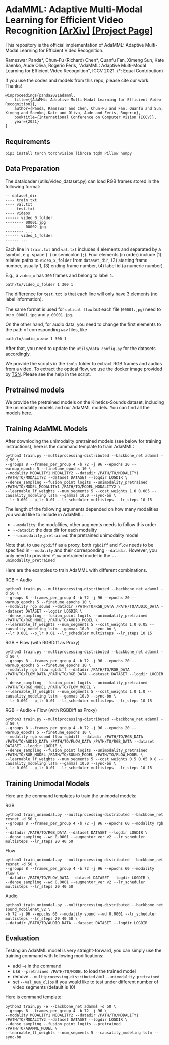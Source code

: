 # AdaMML: Adaptive Multi-Modal Learning for Efficient Video Recognition [[ArXiv]](https://arxiv.org/pdf/2105.05165.pdf) [[Project Page]](https://rpand002.github.io/adamml.html)

This repository is the official implementation of AdaMML: Adaptive Multi-Modal Learning for Efficient Video Recognition.

Rameswar Panda*, Chun-Fu (Richard) Chen*, Quanfu Fan, Ximeng Sun, Kate Saenko, Aude Oliva, Rogerio Feris, "AdaMML: Adaptive Multi-Modal Learning for Efficient Video Recognition", ICCV 2021. (*: Equal Contribution)

If you use the codes and models from this repo, please cite our work. Thanks!

```
@inproceedings{panda2021adamml,
    title={{AdaMML: Adaptive Multi-Modal Learning for Efficient Video Recognition}},
    author={Panda, Rameswar and Chen, Chun-Fu and Fan, Quanfu and Sun, Ximeng and Saenko, Kate and Oliva, Aude and Feris, Rogerio},
    booktitle={International Conference on Computer Vision (ICCV)},
    year={2021}
}
```
## Requirements

```
pip3 install torch torchvision librosa tqdm Pillow numpy 
```
## Data Preparation
The dataloader (utils/video_dataset.py) can load RGB frames stored in the following format:
```
-- dataset_dir
---- train.txt
---- val.txt
---- test.txt
---- videos
------ video_0_folder
-------- 00001.jpg
-------- 00002.jpg
-------- ...
------ video_1_folder
------ ...
```

Each line in `train.txt` and `val.txt` includes 4 elements and separated by a symbol, e.g. space (` `) or semicolon (`;`). 
Four elements (in order) include (1) relative paths to `video_x_folder` from `dataset_dir`, (2) starting frame number, usually 1, (3) ending frame number, (4) label id (a numeric number).

E.g., a `video_x` has `300` frames and belong to label `1`.
```
path/to/video_x_folder 1 300 1
```
The difference for `test.txt` is that each line will only have 3 elements (no label information).

The same format is used for `optical flow` but each file (`00001.jpg`) need to be `x_00001.jpg` and `y_00001.jpg`.

On the other hand, for audio data, you need to change the first elements to the path of corresponding `wav` files, like

```
path/to/audio_x.wav 1 300 1
```

After that, you need to update the `utils/data_config.py` for the datasets accordingly.

We provide the scripts in the `tools` folder to extract RGB frames and audios from a video. To extract the optical flow, we use the docker image provided by [TSN](https://hub.docker.com/r/bitxiong/tsn/). Please see the help in the script.

## Pretrained models

We provide the pretrained models on the Kinetics-Sounds dataset, including the unimodality models and our AdaMML models. You can find all the models [here](https://github.com/IBM/AdaMML/releases/tag/weights-v0.1).

## Training AdaMML Models

After downloding the unimodality pretrained models (see below for training instructions), here is the command template to train AdaMML:

```shell script
python3 train.py --multiprocessing-distributed --backbone_net adamml -d 50 \
--groups 8 --frames_per_group 4 -b 72 -j 96 --epochs 20 --warmup_epochs 5 --finetune_epochs 10 \
--modality MODALITY1 MODALITY2 --datadir /PATH/TO/MODALITY1 /PATH/TO/MODALITY2 --dataset DATASET --logdir LOGDIR \
--dense_sampling --fusion_point logits --unimodality_pretrained /PATH/TO/MODEL_MODALITY1 /PATH/TO/MODEL_MODALITY2 \
--learnable_lf_weights --num_segments 5 --cost_weights 1.0 0.005 --causality_modeling lstm --gammas 10.0 --sync-bn \
--lr 0.001 --p_lr 0.01 --lr_scheduler multisteps --lr_steps 10 15
```

The length of the following arguments depended on how many modalities you would like to include in AdaMML.
 - `--modality`: the modalities, other augments needs to follow this order
 - `--datadir`: the data dir for each modality
 - `--unimodality_pretrained`: the pretrained unimodality model

Note that, to use `rgbdiff` as a proxy, both `rgbdiff` and `flow` needs to be specified in `--modality` and their corresponding `--datadir`.
However, you only need to provided `flow` pretrained model in the `--unimodality_pretrained`

Here are the examples to train AdaMML with different combinations.

RGB + Audio

```shell script
python3 train.py --multiprocessing-distributed --backbone_net adamml -d 50 \
--groups 8 --frames_per_group 4 -b 72 -j 96 --epochs 20 --warmup_epochs 5 --finetune_epochs 10 \
--modality rgb sound --datadir /PATH/TO/RGB_DATA /PATH/TO/AUDIO_DATA --dataset DATASET --logdir LOGDIR \
--dense_sampling --fusion_point logits --unimodality_pretrained /PATH/TO/RGB_MODEL /PATH/TO/AUDIO_MODEL \
--learnable_lf_weights --num_segments 5 --cost_weights 1.0 0.05 --causality_modeling lstm --gammas 10.0 --sync-bn \
--lr 0.001 --p_lr 0.01 --lr_scheduler multisteps --lr_steps 10 15
```

RGB + Flow (with RGBDiff as Proxy)

```shell script
python3 train.py --multiprocessing-distributed --backbone_net adamml -d 50 \
--groups 8 --frames_per_group 4 -b 72 -j 96 --epochs 20 --warmup_epochs 5 --finetune_epochs 10 \
--modality rgb flow rgbdiff --datadir /PATH/TO/RGB_DATA /PATH/TO/FLOW_DATA /PATH/TO/RGB_DATA --dataset DATASET --logdir LOGDIR \
--dense_sampling --fusion_point logits --unimodality_pretrained /PATH/TO/RGB_MODEL /PATH/TO/FLOW_MODEL \
--learnable_lf_weights --num_segments 5 --cost_weights 1.0 1.0 --causality_modeling lstm --gammas 10.0 --sync-bn \
--lr 0.001 --p_lr 0.01 --lr_scheduler multisteps --lr_steps 10 15
```

RGB + Audio + Flow (with RGBDiff as Proxy)

```shell script
python3 train.py --multiprocessing-distributed --backbone_net adamml -d 50 \
--groups 8 --frames_per_group 4 -b 72 -j 96 --epochs 20 --warmup_epochs 5 --finetune_epochs 10 \
--modality rgb sound flow rgbdiff --datadir /PATH/TO/RGB_DATA /PATH/TO/AUDIO_DATA /PATH/TO/FLOW_DATA /PATH/TO/RGB_DATA --dataset DATASET --logdir LOGDIR \
--dense_sampling --fusion_point logits --unimodality_pretrained /PATH/TO/RGB_MODEL /PATH/TO/SOUND_MODEL /PATH/TO/FLOW_MODEL \
--learnable_lf_weights --num_segments 5 --cost_weights 0.5 0.05 0.8 --causality_modeling lstm --gammas 10.0 --sync-bn \
--lr 0.001 --p_lr 0.01 --lr_scheduler multisteps --lr_steps 10 15
```

## Training Unimodal Models

Here are the command templates to train the unimodal models:

RGB

```shell script
python3 train_unimodal.py --multiprocessing-distributed --backbone_net resnet -d 50 \
--groups 8 --frames_per_group 4 -b 72 -j 96 --epochs 60 --modality rgb \
--datadir /PATH/TO/RGB_DATA --dataset DATASET --logdir LOGDIR \
--dense_sampling --wd 0.0001 --augmentor_ver v2 --lr_scheduler multisteps --lr_steps 20 40 50
```

Flow

```shell script
python3 train_unimodal.py --multiprocessing-distributed --backbone_net resnet -d 50 \
--groups 8 --frames_per_group 4 -b 72 -j 96 --epochs 60 --modality flow \
--datadir /PATH/TO/FLOW_DATA --dataset DATASET --logdir LOGDIR \
--dense_sampling --wd 0.0001 --augmentor_ver v2 --lr_scheduler multisteps --lr_steps 20 40 50
```

Audio

```shell script
python3 train_unimodal.py --multiprocessing-distributed --backbone_net sound_mobilenet_v2 \
-b 72 -j 96 --epochs 60 --modality sound --wd 0.0001 --lr_scheduler multisteps --lr_steps 20 40 50 \
--datadir /PATH/TO/AUDIO_DATA --dataset DATASET --logdir LOGDIR
```


## Evaluation

Testing an AdaMML model is very straight-forward, you can simply use the training command with following modifications:
 - add `-e` in the command
 - use `--pretrained /PATH/TO/MODEL` to load the trained model
 - remove `--multiprocessing-distributed` and `--unimodality_pretrained`
 - set `--val_num_clips` if you would like to test under different number of video segments (default is 10)

Here is command template:

```shell script
python3 train.py -e --backbone_net adamml -d 50 \
--groups 8 --frames_per_group 4 -b 72 -j 96 \
--modality MODALITY1 MODALITY2 --datadir /PATH/TO/MODALITY1 /PATH/TO/MODALITY2 --dataset DATASET --logdir LOGDIR \
--dense_sampling --fusion_point logits --pretrained /PATH/TO/ADAMML_MODEL \
--learnable_lf_weights --num_segments 5 --causality_modeling lstm --sync-bn
```
